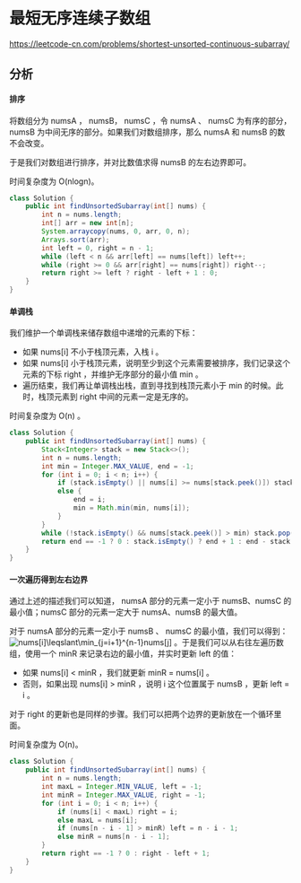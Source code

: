# 最短无序连续子数组

https://leetcode-cn.com/problems/shortest-unsorted-continuous-subarray/

## 分析

#### 排序

将数组分为 numsA ， numsB， numsC ，令 numsA 、 numsC 为有序的部分，numsB 为中间无序的部分。如果我们对数组排序，那么 numsA 和 numsB 的数不会改变。

于是我们对数组进行排序，并对比数值求得 numsB 的左右边界即可。

时间复杂度为 O(nlogn)。

```java
class Solution {
    public int findUnsortedSubarray(int[] nums) {
        int n = nums.length;
        int[] arr = new int[n];
        System.arraycopy(nums, 0, arr, 0, n);
        Arrays.sort(arr);
        int left = 0, right = n - 1;
        while (left < n && arr[left] == nums[left]) left++;
        while (right >= 0 && arr[right] == nums[right]) right--;
        return right >= left ? right - left + 1 : 0;
    }
}
```

#### 单调栈

我们维护一个单调栈来储存数组中递增的元素的下标：

* 如果 nums[i] 不小于栈顶元素，入栈 i 。
* 如果 nums[i] 小于栈顶元素，说明至少到这个元素需要被排序，我们记录这个元素的下标 right ，并维护无序部分的最小值 min 。
* 遍历结束，我们再让单调栈出栈，直到寻找到栈顶元素小于 min 的时候。此时，栈顶元素到 right 中间的元素一定是无序的。

时间复杂度为 O(n) 。

```java
class Solution {
    public int findUnsortedSubarray(int[] nums) {
        Stack<Integer> stack = new Stack<>();
        int n = nums.length;
        int min = Integer.MAX_VALUE, end = -1;
        for (int i = 0; i < n; i++) {
            if (stack.isEmpty() || nums[i] >= nums[stack.peek()]) stack.push(i);
            else {
                end = i;
                min = Math.min(min, nums[i]);
            }
        }
        while (!stack.isEmpty() && nums[stack.peek()] > min) stack.pop();
        return end == -1 ? 0 : stack.isEmpty() ? end + 1 : end - stack.peek();
    }
}
```

#### 一次遍历得到左右边界

通过上述的描述我们可以知道， numsA 部分的元素一定小于 numsB、numsC 的最小值；numsC 部分的元素一定大于 numsA、numsB 的最大值。

对于 numsA 部分的元素一定小于 numsB 、 numsC 的最小值，我们可以得到：<img src="https://latex.codecogs.com/svg.image?nums[i]\\leqslant\\min_{j=i&plus;1}^{n-1}nums[j]" title="nums[i]\leqslant\min_{j=i+1}^{n-1}nums[j]" /> 。于是我们可以从右往左遍历数组，使用一个 minR 来记录右边的最小值，并实时更新 left 的值：

* 如果 nums[i] < minR ，我们就更新 minR = nums[i] 。
* 否则，如果出现 nums[i] > minR ，说明 i 这个位置属于 numsB ，更新 left = i 。

对于 right 的更新也是同样的步骤。我们可以把两个边界的更新放在一个循环里面。

时间复杂度为 O(n)。

```java
class Solution {
    public int findUnsortedSubarray(int[] nums) {
        int n = nums.length;
        int maxL = Integer.MIN_VALUE, left = -1;
        int minR = Integer.MAX_VALUE, right = -1;
        for (int i = 0; i < n; i++) {
            if (nums[i] < maxL) right = i;
            else maxL = nums[i];
            if (nums[n - i - 1] > minR) left = n - i - 1;
            else minR = nums[n - i - 1];
        }
        return right == -1 ? 0 : right - left + 1;
    }
}

```
